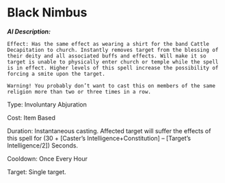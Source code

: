 # Black Nimbus

***AI Description:***
```
Effect: Has the same effect as wearing a shirt for the band Cattle Decapitation to church. Instantly removes target from the blessing of their deity and all associated buffs and effects. Will make it so target is unable to physically enter church or temple while the spell is in effect. Higher levels of this spell increase the possibility of forcing a smite upon the target.

Warning! You probably don’t want to cast this on members of the same religion more than two or three times in a row.
```

Type: Involuntary Abjuration

Cost: Item Based

Duration: Instantaneous casting. Affected target will suffer the effects of this spell for (30 + [Caster’s Intelligence+Constitution] – [Target’s Intelligence/2]) Seconds.

Cooldown: Once Every Hour

Target: Single target.

